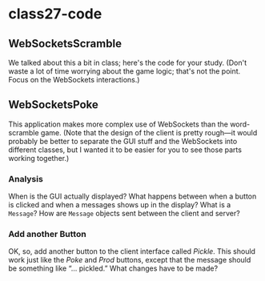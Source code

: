 # class27-code
## WebSocketsScramble
We talked about this a bit in class; here's the code for your study. (Don't waste a lot of time worrying about the game logic; that's not the point. Focus on the WebSockets interactions.)

## WebSocketsPoke
This application makes more complex use of WebSockets than the word-scramble game. (Note that the design of the client is pretty rough&mdash;it would probably be better to separate the GUI stuff and the WebSockets into different classes, but I wanted it to be easier for you to see those parts working together.) 

### Analysis

When is the GUI actually displayed? What happens between when a button is clicked and when a messages shows up in the display? What is a `Message`? How are `Message` objects sent between the client and server?


### Add another Button
OK, so, add another button to the client interface called *Pickle*. This should work just like the *Poke* and *Prod* buttons, except that the message should be something like “... pickled.” What changes have to be made?
